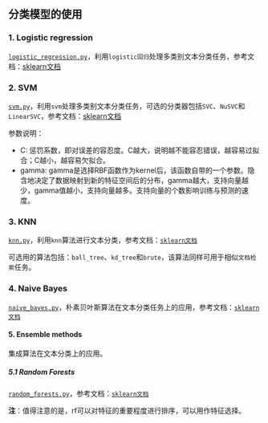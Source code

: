 ## 分类模型的使用

### 1. Logistic regression

[`logistic_regression.py`](https://github.com/liu-nlper/sklearn-practice/blob/master/sklearn.classification/logistic_regression.py)，利用`logistic回归`处理多类别文本分类任务，参考文档：[sklearn文档](http://scikit-learn.org/stable/auto_examples/linear_model/plot_sparse_logistic_regression_20newsgroups.html#sphx-glr-auto-examples-linear-model-plot-sparse-logistic-regression-20newsgroups-py)

### 2. SVM
[`svm.py`](https://github.com/liu-nlper/sklearn-practice/blob/master/sklearn.classification/svm.py)，利用`svm`处理多类别文本分类任务，可选的分类器包括`SVC`、`NuSVC`和`LinearSVC`，参考文档：[sklearn文档](http://scikit-learn.org/stable/modules/svm.html#multi-class-classification)

参数说明：

- C: 惩罚系数，即对误差的容忍度。C越大，说明越不能容忍错误，越容易过拟合；C越小，越容易欠拟合。
- gamma: gamma是选择RBF函数作为kernel后，该函数自带的一个参数。隐含地决定了数据映射到新的特征空间后的分布，gamma越大，支持向量越少，gamma值越小，支持向量越多。支持向量的个数影响训练与预测的速度。

### 3. KNN

[`knn.py`](https://github.com/liu-nlper/sklearn-practice/blob/master/sklearn.classification/knn.py)，利用`knn`算法进行文本分类，参考文档：[`sklearn文档`](http://scikit-learn.org/stable/modules/generated/sklearn.neighbors.KNeighborsClassifier.html#sklearn.neighbors.KNeighborsClassifier)

可选用的算法包括：`ball_tree`、`kd_tree`和`brute`，该算法同样可用于相似`文档检索`任务。

### 4. Naive Bayes

[`naive_bayes.py`](https://github.com/liu-nlper/sklearn-practice/blob/master/sklearn.classification/naive_bayes.py)，朴素贝叶斯算法在文本分类任务上的应用，参考文档：[`sklearn文档`](http://scikit-learn.org/stable/modules/generated/sklearn.naive_bayes.GaussianNB.html#sklearn.naive_bayes.GaussianNB)

#### 5. Ensemble methods

集成算法在文本分类上的应用。

##### 5.1 Random Forests

[`random_forests.py`](https://github.com/liu-nlper/sklearn-practice/blob/master/sklearn.classification/random_forests.py)，参考文档：[`sklearn文档`](http://scikit-learn.org/stable/modules/generated/sklearn.ensemble.RandomForestClassifier.html#sklearn.ensemble.RandomForestClassifier)

**注**：值得注意的是，rf可以对特征的重要程度进行排序，可以用作特征选择。